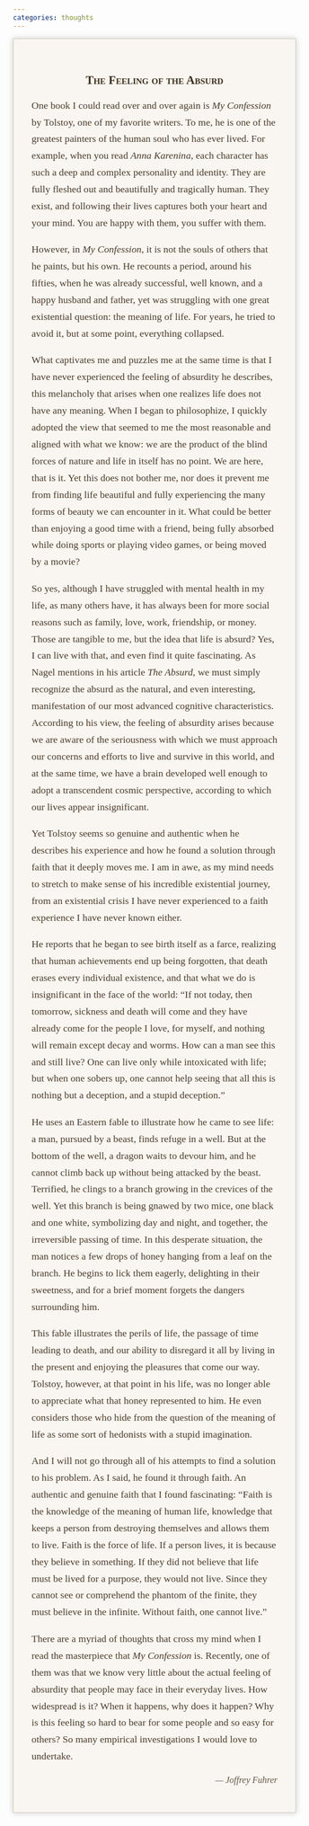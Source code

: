 ```yaml
---
categories: thoughts
---
```


<div style="font-family: 'Georgia', serif; background-color: #f9f6f1; padding: 2rem; border: 1px solid #d6ccc2; max-width: 700px; margin: auto; box-shadow: 0 0 10px #ccc;">
  <h2 style="text-align: center; font-variant: small-caps; color: #3e2f1c;">The Feeling of the Absurd</h2>

  <p style="font-size: 1.1rem; line-height: 1.7; color: #4a3b2b;">
    One book I could read over and over again is <em>My Confession</em> by Tolstoy, one of my favorite writers. To me, he is one of the greatest painters of the human soul who has ever lived. For example, when you read <em>Anna Karenina</em>, each character has such a deep and complex personality and identity. They are fully fleshed out and beautifully and tragically human. They exist, and following their lives captures both your heart and your mind. You are happy with them, you suffer with them.
  </p>

  <p style="font-size: 1.1rem; line-height: 1.7; color: #4a3b2b;">
    However, in <em>My Confession</em>, it is not the souls of others that he paints, but his own. He recounts a period, around his fifties, when he was already successful, well known, and a happy husband and father, yet was struggling with one great existential question: the meaning of life. For years, he tried to avoid it, but at some point, everything collapsed.
  </p>

  <p style="font-size: 1.1rem; line-height: 1.7; color: #4a3b2b;">
    What captivates me and puzzles me at the same time is that I have never experienced the feeling of absurdity he describes, this melancholy that arises when one realizes life does not have any meaning. When I began to philosophize, I quickly adopted the view that seemed to me the most reasonable and aligned with what we know: we are the product of the blind forces of nature and life in itself has no point. We are here, that is it. Yet this does not bother me, nor does it prevent me from finding life beautiful and fully experiencing the many forms of beauty we can encounter in it. What could be better than enjoying a good time with a friend, being fully absorbed while doing sports or playing video games, or being moved by a movie?
  </p>

  <p style="font-size: 1.1rem; line-height: 1.7; color: #4a3b2b;">
    So yes, although I have struggled with mental health in my life, as many others have, it has always been for more social reasons such as family, love, work, friendship, or money. Those are tangible to me, but the idea that life is absurd? Yes, I can live with that, and even find it quite fascinating. As Nagel mentions in his article <em>The Absurd</em>, we must simply recognize the absurd as the natural, and even interesting, manifestation of our most advanced cognitive characteristics. According to his view, the feeling of absurdity arises because we are aware of the seriousness with which we must approach our concerns and efforts to live and survive in this world, and at the same time, we have a brain developed well enough to adopt a transcendent cosmic perspective, according to which our lives appear insignificant.
  </p>

  <p style="font-size: 1.1rem; line-height: 1.7; color: #4a3b2b;">
    Yet Tolstoy seems so genuine and authentic when he describes his experience and how he found a solution through faith that it deeply moves me. I am in awe, as my mind needs to stretch to make sense of his incredible existential journey, from an existential crisis I have never experienced to a faith experience I have never known either.
  </p>

  <p style="font-size: 1.1rem; line-height: 1.7; color: #4a3b2b;">
    He reports that he began to see birth itself as a farce, realizing that human achievements end up being forgotten, that death erases every individual existence, and that what we do is insignificant in the face of the world: “If not today, then tomorrow, sickness and death will come and they have already come for the people I love, for myself, and nothing will remain except decay and worms. How can a man see this and still live? One can live only while intoxicated with life; but when one sobers up, one cannot help seeing that all this is nothing but a deception, and a stupid deception.”
  </p>

  <p style="font-size: 1.1rem; line-height: 1.7; color: #4a3b2b;">
    He uses an Eastern fable to illustrate how he came to see life: a man, pursued by a beast, finds refuge in a well. But at the bottom of the well, a dragon waits to devour him, and he cannot climb back up without being attacked by the beast. Terrified, he clings to a branch growing in the crevices of the well. Yet this branch is being gnawed by two mice, one black and one white, symbolizing day and night, and together, the irreversible passing of time. In this desperate situation, the man notices a few drops of honey hanging from a leaf on the branch. He begins to lick them eagerly, delighting in their sweetness, and for a brief moment forgets the dangers surrounding him.
  </p>

  <p style="font-size: 1.1rem; line-height: 1.7; color: #4a3b2b;">
    This fable illustrates the perils of life, the passage of time leading to death, and our ability to disregard it all by living in the present and enjoying the pleasures that come our way. Tolstoy, however, at that point in his life, was no longer able to appreciate what that honey represented to him. He even considers those who hide from the question of the meaning of life as some sort of hedonists with a stupid imagination.
  </p>

  <p style="font-size: 1.1rem; line-height: 1.7; color: #4a3b2b;">
    And I will not go through all of his attempts to find a solution to his problem. As I said, he found it through faith. An authentic and genuine faith that I found fascinating: “Faith is the knowledge of the meaning of human life, knowledge that keeps a person from destroying themselves and allows them to live. Faith is the force of life. If a person lives, it is because they believe in something. If they did not believe that life must be lived for a purpose, they would not live. Since they cannot see or comprehend the phantom of the finite, they must believe in the infinite. Without faith, one cannot live.”
  </p>

  <p style="font-size: 1.1rem; line-height: 1.7; color: #4a3b2b;">
    There are a myriad of thoughts that cross my mind when I read the masterpiece that <em>My Confession</em> is. Recently, one of them was that we know very little about the actual feeling of absurdity that people may face in their everyday lives. How widespread is it? When it happens, why does it happen? Why is this feeling so hard to bear for some people and so easy for others? So many empirical investigations I would love to undertake.
  </p>

  <p style="font-size: 1rem; font-style: italic; text-align: right; color: #665544;">— Joffrey Fuhrer</p>
</div>


